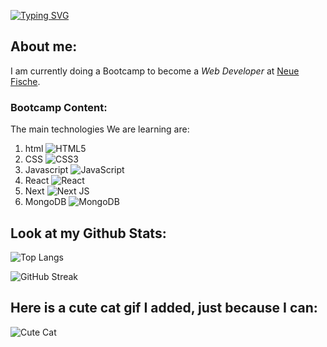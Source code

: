 [![Typing SVG](https://readme-typing-svg.demolab.com?font=Fira+Code&weight=800&size=30&pause=1000&color=068523&background=53FFE100&vCenter=true&random=false&width=435&lines=Welcome+to+my+profile+)](https://git.io/typing-svg)

## About me:
I am currently doing a Bootcamp to become a *Web Developer* at <a href="https://www.neuefische.de/">Neue Fische</a>.
### Bootcamp Content:
The main technologies We are learning are:
1. html ![HTML5](https://img.shields.io/badge/html5-%23E34F26.svg?style=for-the-badge&logo=html5&logoColor=white)
2. CSS ![CSS3](https://img.shields.io/badge/css3-%231572B6.svg?style=for-the-badge&logo=css3&logoColor=white)
3. Javascript ![JavaScript](https://img.shields.io/badge/javascript-%23323330.svg?style=for-the-badge&logo=javascript&logoColor=%23F7DF1E)
4. React ![React](https://img.shields.io/badge/react-%2320232a.svg?style=for-the-badge&logo=react&logoColor=%2361DAFB)
5. Next ![Next JS](https://img.shields.io/badge/Next-black?style=for-the-badge&logo=next.js&logoColor=white)
6. MongoDB ![MongoDB](https://img.shields.io/badge/MongoDB-%234ea94b.svg?style=for-the-badge&logo=mongodb&logoColor=white)

## Look at my Github Stats:

![Top Langs](https://github-readme-stats.vercel.app/api/top-langs/?username=Bruno0221&layout=compact&theme=shadow_green)

![GitHub Streak](https://streak-stats.demolab.com?user=Bruno0221&theme=shadow_green&border_radius=5&date_format=j%2Fn%5B%2FY%5)

## Here is a cute cat gif I added, just because I can:
![Cute Cat](https://media.giphy.com/media/vFKqnCdLPNOKc/giphy.gif)

